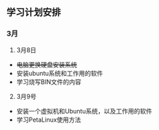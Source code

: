 ## 学习计划安排
### 3月
1. 3月8日
  - ~~电脑更换硬盘安装系统~~
  - 安装ubuntu系统和工作用的软件
  - 学习烧写BIN文件的内容
2. 3月9号
  - 安装一个虚拟机和Ubuntu系统，以及工作用的软件
  - 学习PetaLinux使用方法
